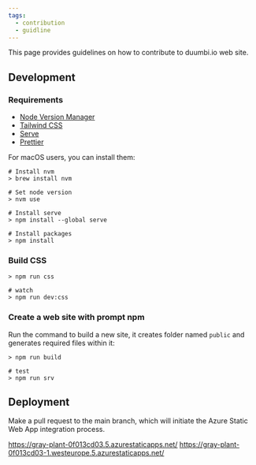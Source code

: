 ```yaml
---
tags:
  - contribution
  - guidline
---
```

This page provides guidelines on how to contribute to duumbi.io web site.

## Development
### Requirements

- [Node Version Manager](https://github.com/nvm-sh/nvm)
- [Tailwind CSS](https://tailwindcss.com/)
- [Serve](https://github.com/vercel/serve)
- [Prettier](https://prettier.io/)

For macOS users, you can install them:
```shell
# Install nvm
> brew install nvm

# Set node version
> nvm use

# Install serve
> npm install --global serve

# Install packages
> npm install
```

### Build CSS
```shell
> npm run css

# watch
> npm run dev:css
```
### Create a web site with prompt npm
Run the command to build a new site, it creates folder named `public` and generates required files within it:
```shell
> npm run build

# test
> npm run srv
```

## Deployment

Make a pull request to the main branch, which will initiate the Azure Static Web App integration process.

https://gray-plant-0f013cd03.5.azurestaticapps.net/
https://gray-plant-0f013cd03-1.westeurope.5.azurestaticapps.net/